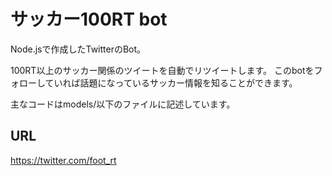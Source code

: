 サッカー100RT bot
======================
Node.jsで作成したTwitterのBot。

100RT以上のサッカー関係のツイートを自動でリツイートします。
このbotをフォローしていれば話題になっているサッカー情報を知ることができます。

主なコードはmodels/以下のファイルに記述しています。

URL
------
https://twitter.com/foot_rt

